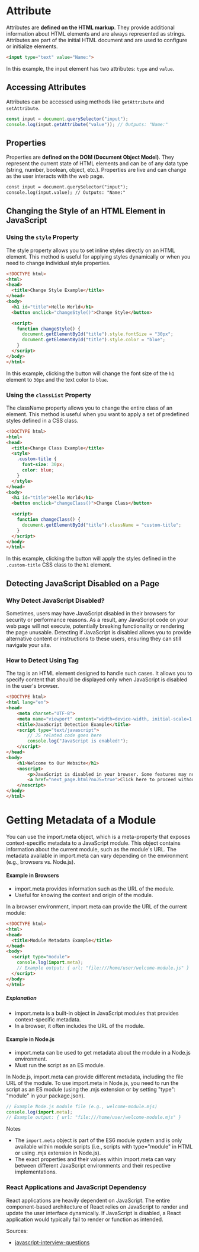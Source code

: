 # Attribute
Attributes are **defined on the HTML markup**. They provide additional information about HTML elements and are always
represented as strings. Attributes are part of the initial HTML document and are used to configure or initialize elements.
```html
<input type="text" value="Name:">
```
In this example, the input element has two attributes: `type` and `value`.
## Accessing Attributes
Attributes can be accessed using methods like `getAttribute` and `setAttribute`.
```js
const input = document.querySelector("input");
console.log(input.getAttribute("value")); // Outputs: "Name:"
```

## Properties
Properties are **defined on the DOM (Document Object Model)**. They represent the current state of HTML elements and can 
be of any data type (string, number, boolean, object, etc.). Properties are live and can change as the user interacts 
with the web page.
```html
const input = document.querySelector("input");
console.log(input.value); // Outputs: "Name:"
```

## Changing the Style of an HTML Element in JavaScript
### Using the `style` Property
The style property allows you to set inline styles directly on an HTML element. This method is useful for applying styles 
dynamically or when you need to change individual style properties.
```html
<!DOCTYPE html>
<html>
<head>
  <title>Change Style Example</title>
</head>
<body>
  <h1 id="title">Hello World</h1>
  <button onclick="changeStyle()">Change Style</button>

  <script>
    function changeStyle() {
      document.getElementById("title").style.fontSize = "30px";
      document.getElementById("title").style.color = "blue";
    }
  </script>
</body>
</html>
```
In this example, clicking the button will change the font size of the `h1` element to `30px` and the text color to `blue`.

### Using the `classList` Property
The className property allows you to change the entire class of an element. This method is useful when you want to apply
a set of predefined styles defined in a CSS class.
```html
<!DOCTYPE html>
<html>
<head>
  <title>Change Class Example</title>
  <style>
    .custom-title {
      font-size: 30px;
      color: blue;
    }
  </style>
</head>
<body>
  <h1 id="title">Hello World</h1>
  <button onclick="changeClass()">Change Class</button>

  <script>
    function changeClass() {
      document.getElementById("title").className = "custom-title";
    }
  </script>
</body>
</html>
```
In this example, clicking the button will apply the styles defined in the `.custom-title` CSS class to the `h1` element.

## Detecting JavaScript Disabled on a Page
### Why Detect JavaScript Disabled?
Sometimes, users may have JavaScript disabled in their browsers for security or performance reasons. As a result, any
JavaScript code on your web page will not execute, potentially breaking functionality or rendering the page unusable. 
Detecting if JavaScript is disabled allows you to provide alternative content or instructions to these users, ensuring
they can still navigate your site.

### How to Detect Using <noscript> Tag
The <noscript> tag is an HTML element designed to handle such cases. It allows you to specify content that should be 
displayed only when JavaScript is disabled in the user's browser.

```html
<!DOCTYPE html>
<html lang="en">
<head>
    <meta charset="UTF-8">
    <meta name="viewport" content="width=device-width, initial-scale=1.0">
    <title>JavaScript Detection Example</title>
    <script type="text/javascript">
        // JS related code goes here
        console.log("JavaScript is enabled!");
    </script>
</head>
<body>
    <h1>Welcome to Our Website</h1>
    <noscript>
        <p>JavaScript is disabled in your browser. Some features may not work as expected. Please enable JavaScript or click the link below to continue.</p>
        <a href="next_page.html?noJS=true">Click here to proceed without JavaScript</a>
    </noscript>
</body>
</html>
```

# Getting Metadata of a Module
You can use the import.meta object, which is a meta-property that exposes context-specific metadata to a JavaScript 
module. This object contains information about the current module, such as the module's URL. The metadata available in
import.meta can vary depending on the environment (e.g., browsers vs. Node.js).

#### Example in Browsers
* import.meta provides information such as the URL of the module.
* Useful for knowing the context and origin of the module.

In a browser environment, import.meta can provide the URL of the current module:
```html
<!DOCTYPE html>
<html>
<head>
  <title>Module Metadata Example</title>
</head>
<body>
  <script type="module">
    console.log(import.meta);
    // Example output: { url: "file:///home/user/welcome-module.js" }
  </script>
</body>
</html>
```

##### Explanation
* import.meta is a built-in object in JavaScript modules that provides context-specific metadata.
* In a browser, it often includes the URL of the module.


#### Example in Node.js
* import.meta can be used to get metadata about the module in a Node.js environment.
* Must run the script as an ES module.

In Node.js, import.meta can provide different metadata, including the file URL of the module. To use import.meta in 
Node.js, you need to run the script as an ES module (using the .mjs extension or by setting "type": "module" in your 
package.json).
```js
// Example Node.js module file (e.g., welcome-module.mjs)
console.log(import.meta);
// Example output: { url: "file:///home/user/welcome-module.mjs" }
```

Notes
* The `import.meta` object is part of the ES6 module system and is only available within module scripts (i.e., scripts 
  with type="module" in HTML or using .mjs extension in Node.js).
* The exact properties and their values within import.meta can vary between different JavaScript environments and their 
  respective implementations.

### React Applications and JavaScript Dependency
React applications are heavily dependent on JavaScript. The entire component-based architecture of React relies on
JavaScript to render and update the user interface dynamically. If JavaScript is disabled, a React application would
typically fail to render or function as intended.

Sources:
* [javascript-interview-questions](https://github.com/sudheerj/javascript-interview-questions)